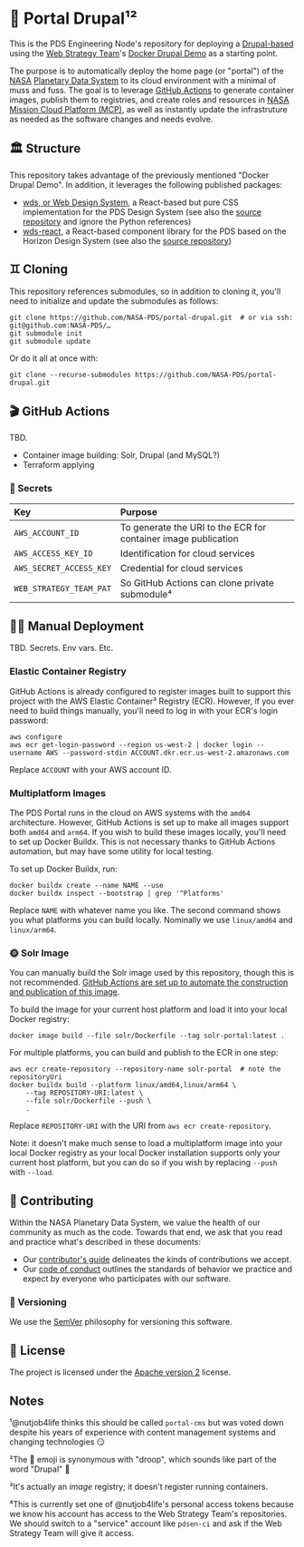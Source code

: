 # 🥀 Portal Drupal¹²

This is the PDS Engineering Node's repository for deploying a [Drupal-based](https://new.drupal.org/home) using the [Web Strategy Team](https://github.com/Web-Strategy-Team/)'s [Docker Drupal Demo](https://github.com/Web-Strategy-Team/Docker-Drupal-Demo) as a starting point.

The purpose is to automatically deploy the home page (or "portal") of the [NASA](https://www.nasa.gov/) [Planetary Data System](https://pds.nasa.gov/) to its cloud environment with a minimal of muss and fuss. The goal is to leverage [GitHub Actions](https://github.com/features/actions) to generate container images, publish them to registries, and create roles and resources in [NASA Mission Cloud Platform (MCP)](https://www.nasa.gov/wp-content/uploads/2023/07/533091-apr-jun-2023-it-talk-design-0.pdf), as well as instantly update the infrastruture as needed as the software changes and needs evolve.


## 🏛️ Structure

This repository takes advantage of the previously mentioned "Docker Drupal Demo". In addition, it leverages the following published packages:

- [wds, or Web Design System](https://www.npmjs.com/package/@nasapds/wds), a React-based but pure CSS implementation for the PDS Design System (see also the [source repository](https://github.com/NASA-PDS/wds) and ignore the Python references)
- [wds-react](https://www.npmjs.com/package/@nasapds/wds-react), a React-based component library for the PDS based on the Horizon Design System (see also the [source repository](https://github.com/NASA-PDS/wds-react))


## ♊️ Cloning

This repository references submodules, so in addition to cloning it, you'll need to initialize and update the submodules as follows:

    git clone https://github.com/NASA-PDS/portal-drupal.git  # or via ssh: git@github.com:NASA-PDS/…
    git submodule init
    git submodule update

Or do it all at once with:

    git clone --recurse-submodules https://github.com/NASA-PDS/portal-drupal.git


## 🎬 GitHub Actions

TBD.

- Container image building: Solr, Drupal (and MySQL?)
- Terraform applying


### 🤫 Secrets


| Key                     | Purpose
|:------------------------|:---------------------------------------------------------------|
| `AWS_ACCOUNT_ID`        | To generate the URI to the ECR for container image publication |
| `AWS_ACCESS_KEY_ID`     | Identification for cloud services                              |
| `AWS_SECRET_ACCESS_KEY` | Credential for cloud services                                  |
| `WEB_STRATEGY_TEAM_PAT` | So GitHub Actions can clone private submodule⁴                 |


## 🧑‍🔧 Manual Deployment

TBD. Secrets. Env vars. Etc.


### Elastic Container Registry

GitHub Actions is already configured to register images built to support this project with the AWS Elastic Container³ Registry (ECR). However, if you ever need to build things manually, you'll need to log in with your ECR's login password:

    aws configure
    aws ecr get-login-password --region us-west-2 | docker login --username AWS --password-stdin ACCOUNT.dkr.ecr.us-west-2.amazonaws.com

Replace `ACCOUNT` with your AWS account ID.


### Multiplatform Images

The PDS Portal runs in the cloud on AWS systems with the `amd64` architecture. However, GitHub Actions is set up to make all images support both `amd64` and `arm64`. If you wish to build these images locally, you'll need to set up Docker Buildx. This is not necessary thanks to GitHub Actions automation, but may have some utility for local testing.

To set up Docker Buildx, run:

    docker buildx create --name NAME --use
    docker buildx inspect --bootstrap | grep '^Platforms'

Replace `NAME` with whatever name you like. The second command shows you what platforms you can build locally. Nominally we use `linux/amd64` and `linux/arm64`.


### 🌞 Solr Image

You can manually build the Solr image used by this repository, though this is not recommended. [GitHub Actions are set up to automate the construction and publication of this image](.github/workflows/solr.yaml).

To build the image for your current host platform and load it into your local Docker registry:

    docker image build --file solr/Dockerfile --tag solr-portal:latest .

For multiple platforms, you can build and publish to the ECR in one step:

    aws ecr create-repository --repository-name solr-portal  # note the repositoryUri
    docker buildx build --platform linux/amd64,linux/arm64 \
        --tag REPOSITORY-URI:latest \
        --file solr/Dockerfile --push \
        .

Replace `REPOSITORY-URI` with the URI from `aws ecr create-repository`.

Note: it doesn't make much sense to load a multiplatform image into your local Docker registry as your local Docker installation supports only your current host platform, but you can do so if you wish by replacing `--push` with `--load`.


## 👥 Contributing

Within the NASA Planetary Data System, we value the health of our community as much as the code. Towards that end, we ask that you read and practice what's described in these documents:

-   Our [contributor's guide](https://github.com/NASA-PDS/.github/blob/main/CONTRIBUTING.md) delineates the kinds of contributions we accept.
-   Our [code of conduct](https://github.com/NASA-PDS/.github/blob/main/CODE_OF_CONDUCT.md) outlines the standards of behavior we practice and expect by everyone who participates with our software.


### 🔢 Versioning

We use the [SemVer](https://semver.org/) philosophy for versioning this software.


## 📃 License

The project is licensed under the [Apache version 2](LICENSE.md) license.


## Notes

¹@nutjob4life thinks this should be called `portal-cms` but was voted down despite his years of experience with content management systems and changing technologies 😏

²The 🥀 emoji is synonymous with "droop", which sounds like part of the word "Drupal" 🤭

³It's actually an _image_ registry; it doesn't register running containers.

⁴This is currently set one of @nutjob4life's personal access tokens because we know his account has access to the Web Strategy Team's repositories. We should switch to a "service" account like `pdsen-ci` and ask if the Web Strategy Team will give it access.
